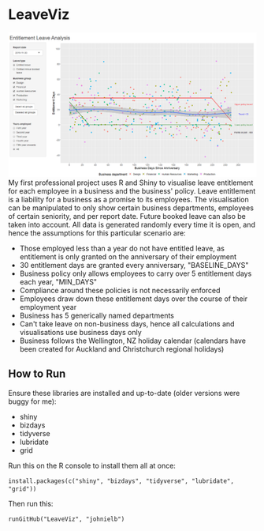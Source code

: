 # LeaveViz
![Screenshot](https://raw.githubusercontent.com/johnielb/LeaveViz/master/viz.png)
My first professional project uses R and Shiny to visualise leave entitlement for each employee in a business and the business' policy. Leave entitlement is a liability for a business as a promise to its employees. The visualisation can be manipulated to only show certain business departments, employees of certain seniority, and per report date. Future booked leave can also be taken into account.
All data is generated randomly every time it is open, and hence the assumptions for this particular scenario are:
* Those employed less than a year do not have entitled leave, as entitlement is only granted on the anniversary of their employment
* 30 entitlement days are granted every anniversary, "BASELINE_DAYS"
* Business policy only allows employees to carry over 5 entitlement days each year, "MIN_DAYS"
* Compliance around these policies is not necessarily enforced
* Employees draw down these entitlement days over the course of their employment year
* Business has 5 generically named departments
* Can't take leave on non-business days, hence all calculations and visualisations use business days only
* Business follows the Wellington, NZ holiday calendar (calendars have been created for Auckland and Christchurch regional holidays)


## How to Run
Ensure these libraries are installed and up-to-date (older versions were buggy for me):
* shiny
* bizdays
* tidyverse
* lubridate
* grid

Run this on the R console to install them all at once:
```
install.packages(c("shiny", "bizdays", "tidyverse", "lubridate", "grid"))
```
Then run this:
```
runGitHub("LeaveViz", "johnielb")
```
